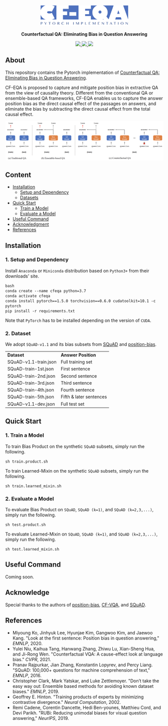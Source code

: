 <br />
<p align="center">
  <img src="img/cf-eqa-logo.png" alt="logo" width="280" height="66">

  <p align="center">
  <strong>Counterfactual QA: Eliminating Bias in Question Answering</strong>
  </p>
</p>

<p align="center">
  <a href="https://github.com/ldkong1205/cf-eqa/blob/main/paper/CE7455__Project_Final.pdf">
    <img src="https://img.shields.io/badge/Paper-%F0%9F%93%83-blue">
  </a>
  <a href="https://github.com/ldkong1205/cf-eqa/blob/main/paper/slides.pdf">
    <img src="https://img.shields.io/badge/Slides-%F0%9F%8E%AC-green">
  </a>
  <a href="">
    <img src="https://img.shields.io/badge/%E4%B8%AD%E8%AF%91%E7%89%88-%F0%9F%90%BC-red">
  </a>
</p>

## About
This repository contains the Pytorch implementation of <a href="https://github.com/ldkong1205/cf-eqa/blob/main/paper/CE7455__Project_Final.pdf">Counterfactual QA: Eliminating Bias in Question Answering</a>.

CF-EQA is proposed to capture and mitigate position bias in extractive QA from the view of causality theory. Different from the conventional QA or ensemble-based QA frameworks, CF-EQA enables us to capture the answer position bias as the direct causal effect of the passages on answers, and eliminate the bias by subtracting the direct causal effect from the total causal effect.

<img src="https://github.com/ldkong1205/cf-eqa/blob/main/img/cf-eqa.png">

## Content

* [Installation](#installation)
    * [Setup and Dependency](#1-setup-and-dependency)
    * [Datasets](#2-dataset)
* [Quick Start](#quick-start)
    * [Train a Model](#1-train-a-model)
    * [Evaluate a Model](#2-evaluate-a-model)
* [Useful Command](#useful-commands)
* [Acknowledgment](#acknowledgment)
* [References](#acknowledgment)

## Installation

### 1. Setup and Dependency

Install `Anaconda` or `Miniconda` distribution based on `Python3+` from their downloads' site.

```
bash
conda create --name cfeqa python=3.7
conda activate cfeqa
conda install pytorch==1.5.0 torchvision==0.6.0 cudatoolkit=10.1 -c pytorch
pip install -r requirements.txt
```

Note that `PyTorch` has to be installed depending on the version of `CUDA`.

### 2. Dataset

We adopt `SQuAD-v1.1` and its bias subsets from [SQuAD][3] and [position-bias][1].

<table >
	<tbody>
		<tr>  
			<td> <b> Dataset </td>
			<td> <b> Answer Position </td>
		</tr>
		<tr>
			<td> SQuAD-v1.1-train.json </td>
			<td> Full training set </td>
		</tr>
		<tr>
			<td> SQuAD-train-1st.json </td>
			<td> First sentence </td>
		</tr>
		<tr>
			<td> SQuAD-train-2nd.json </td>
			<td> Second sentence </td>
		</tr>
		<tr>
			<td> SQuAD-train-3rd.json </td>
			<td> Third sentence </td>
		</tr>
		<tr>
			<td> SQuAD-train-4th.json </td>
			<td> Fourth sentence </td>
		</tr>
		<tr>
			<td> SQuAD-train-5th.json </td>
			<td> Fifth & later sentences  </td>
		</tr>
		<tr>
			<td> SQuAD-v1.1-dev.json </td>
			<td> Full test set </td>
		</tr>
	</tbody>
</table>

## Quick Start

### 1. Train a Model
To train Bias Product on the synthetic `SQuAD` subsets, simply run the following.

```
sh train.product.sh
```

To train Learned-Mixin on the synthetic `SQuAD` subsets, simply run the following.

```
sh train.learned_mixin.sh
```

### 2. Evaluate a Model
To evaluate Bias Product on `SQuAD`, `SQuAD (k=1)`, and `SQuAD (k=2,3,...)`, simply run the following.

```
sh test.product.sh
```

To evaluate Learned-Mixin on `SQuAD`, `SQuAD (k=1)`, and `SQuAD (k=2,3,...)`, simply run the following.

```
sh test.learned_mixin.sh
```

## Useful Command
Coming soon.

## Acknowledge

Special thanks to the authors of [position-bias][1], [CF-VQA][2], and [SQuAD][3].


## References

* Miyoung Ko, Jinhyuk Lee, Hyunjae Kim, Gangwoo Kim, and Jaewoo Kang. "Look at the first sentence: Position bias in question answering," *EMNLP*, 2020.
* Yulei Niu, Kaihua Tang, Hanwang Zhang, Zhiwu Lu, Xian-Sheng Hua, and Ji-Rong Wen. "Counterfactual VQA: A cause-effect look at language bias." *CVPR*, 2021.
* Pranav Rajpurkar, Jian Zhang, Konstantin Lopyrev, and Percy Liang. "SQuAD: 100,000+ questions for machine comprehension of text," *EMNLP*, 2016.
* Christopher Clark, Mark Yatskar, and Luke Zettlemoyer. "Don’t take the easy way out: Ensemble based methods for avoiding known dataset biases." *EMNLP*, 2019.
* Geoffrey E. Hinton. "Training products of experts by minimizing contrastive divergence." *Neural Computation*, 2002.
* Remi Cadene, Corentin Dancette, Hedi Ben-younes, Matthieu Cord, and Devi Parikh. "RUBi: Reducing unimodal biases for visual question answering," *NeurIPS*, 2019.


[1]: https://github.com/dmis-lab/position-bias
[2]: https://github.com/yuleiniu/cfvqa
[3]: https://rajpurkar.github.io/SQuAD-explorer/
